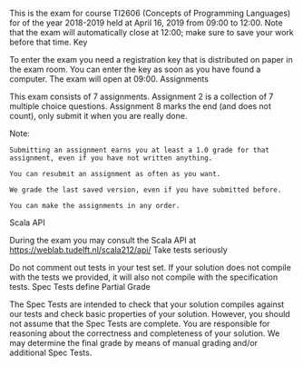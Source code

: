 This is the exam for course TI2606 (Concepts of Programming Languages) for of the year 2018-2019 held at April 16, 2019 from 09:00 to 12:00. Note that the exam will automatically close at 12:00; make sure to save your work before that time.
Key

To enter the exam you need a registration key that is distributed on paper in the exam room. You can enter the key as soon as you have found a computer. The exam will open at 09:00.
Assignments

This exam consists of 7 assignments. Assignment 2 is a collection of 7 multiple choice questions. Assignment 8 marks the end (and does not count), only submit it when you are really done.

Note:

    Submitting an assignment earns you at least a 1.0 grade for that assignment, even if you have not written anything.

    You can resubmit an assignment as often as you want.

    We grade the last saved version, even if you have submitted before.

    You can make the assignments in any order.

Scala API

During the exam you may consult the Scala API at
https://weblab.tudelft.nl/scala212/api/
Take tests seriously

Do not comment out tests in your test set. If your solution does not compile with the tests we provided, it will also not compile with the specification tests.
Spec Tests define Partial Grade

The Spec Tests are intended to check that your solution compiles against our tests and check basic properties of your solution. However, you should not assume that the Spec Tests are complete. You are responsible for reasoning about the correctness and completeness of your solution. We may determine the final grade by means of manual grading and/or additional Spec Tests.
